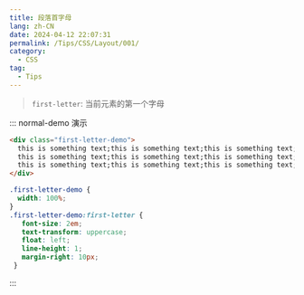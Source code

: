 ```yaml
---
title: 段落首字母
lang: zh-CN
date: 2024-04-12 22:07:31
permalink: /Tips/CSS/Layout/001/
category:
  - CSS
tag:
  - Tips
---
```


> `first-letter`: 当前元素的第一个字母

::: normal-demo 演示

```html
<div class="first-letter-demo">
  this is something text;this is something text;this is something text;
  this is something text;this is something text;this is something text;
  this is something text;this is something text;this is something text;
</div>
```

```css {4,10}
.first-letter-demo {
  width: 100%;
}
.first-letter-demo:first-letter {
   font-size: 2em;
   text-transform: uppercase;
   float: left;
   line-height: 1;
   margin-right: 10px;
 }
```
:::
